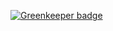 
[![Greenkeeper badge](https://badges.greenkeeper.io/Charliekenney23/ezwash-frontend.svg)](https://greenkeeper.io/)
